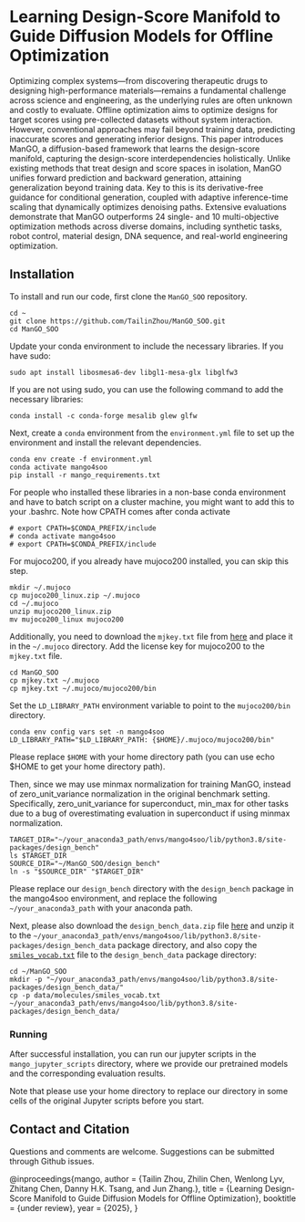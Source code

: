 
# Learning Design-Score Manifold to Guide Diffusion Models for Offline Optimization

Optimizing complex systems—from discovering therapeutic drugs to designing high-performance materials—remains a fundamental challenge across science and engineering, as the underlying rules are often unknown and costly to evaluate. 
Offline optimization aims to optimize designs for target scores using pre-collected datasets without system interaction.
However, conventional approaches may fail beyond training data, predicting inaccurate scores and generating inferior designs. 
This paper introduces ManGO, a diffusion-based framework that learns the design-score manifold, capturing the design-score interdependencies holistically.
Unlike existing methods that treat design and score spaces in isolation, ManGO unifies forward prediction and backward generation, attaining generalization beyond training data. 
Key to this is its derivative-free guidance for conditional generation, coupled with adaptive inference-time scaling that dynamically optimizes denoising paths. 
Extensive evaluations demonstrate that ManGO outperforms 24 single- and 10 multi-objective optimization methods across diverse domains, including synthetic tasks, robot control, material design, DNA sequence, and real-world engineering optimization.

## Installation

To install and run our code, first clone the `ManGO_SOO` repository.

```
cd ~
git clone https://github.com/TailinZhou/ManGO_SOO.git
cd ManGO_SOO
```

Update your conda environment to include the necessary libraries. If you have sudo:
```
sudo apt install libosmesa6-dev libgl1-mesa-glx libglfw3
```
If you are not using sudo, you can use the following command to add the necessary libraries:
```
conda install -c conda-forge mesalib glew glfw
```

Next, create a `conda` environment from the `environment.yml` file to set up the environment and install the relevant dependencies.

```
conda env create -f environment.yml
conda activate mango4soo
pip install -r mango_requirements.txt
```

For people who installed these libraries in a non-base conda environment and have to batch script on a cluster machine, you might want to add this to your .bashrc. Note how CPATH comes after conda activate
```
# export CPATH=$CONDA_PREFIX/include
# conda activate mango4soo
# export CPATH=$CONDA_PREFIX/include
```

For mujoco200, if you already have mujoco200 installed, you can skip this step.

```
mkdir ~/.mujoco
cp mujoco200_linux.zip ~/.mujoco
cd ~/.mujoco
unzip mujoco200_linux.zip
mv mujoco200_linux mujoco200   
```
Additionally, you need to download the `mjkey.txt` file from [here](https://www.roboti.us/license.html) and place it in the `~/.mujoco` directory.
Add the license key for mujoco200 to the `mjkey.txt` file.
```
cd ManGO_SOO
cp mjkey.txt ~/.mujoco
cp mjkey.txt ~/.mujoco/mujoco200/bin
```

Set the `LD_LIBRARY_PATH` environment variable to point to the `mujoco200/bin` directory.
```
conda env config vars set -n mango4soo LD_LIBRARY_PATH="$LD_LIBRARY_PATH: {$HOME}/.mujoco/mujoco200/bin"
```
Please replace `$HOME` with your home directory path (you can use echo $HOME to get your home directory path).
 

Then, since we may use minmax normalization for training ManGO, instead of zero_unit_variance normalization in the original benchmark setting. 
Specifically, zero_unit_variance for superconduct, min_max for other tasks due to a bug of overestimating evaluation in superconduct if using minmax normalization.

```
TARGET_DIR="~/your_anaconda3_path/envs/mango4soo/lib/python3.8/site-packages/design_bench"
ls $TARGET_DIR   
SOURCE_DIR="~/ManGO_SOO/design_bench"
ln -s "$SOURCE_DIR" "$TARGET_DIR"  
```
Please replace our `design_bench` directory with the `design_bench` package in the mango4soo environment, and replace the following `~/your_anaconda3_path` with your anaconda path.



Next, please also download the `design_bench_data.zip` file  [here](https://drive.google.com/drive/folders/1tmbFImzhkivZUjHeh434D7V7mrxTBu1H)  and unzip it to the `~/your_anaconda3_path/envs/mango4soo/lib/python3.8/site-packages/design_bench_data` package directory, and also copy the [`smiles_vocab.txt`](./data/molecules/smiles_vocab.txt) file to the `design_bench_data` package directory:

```
cd ~/ManGO_SOO
mkdir -p "~/your_anaconda3_path/envs/mango4soo/lib/python3.8/site-packages/design_bench_data/"
cp -p data/molecules/smiles_vocab.txt  ~/your_anaconda3_path/envs/mango4soo/lib/python3.8/site-packages/design_bench_data/
```


### Running
After successful installation, you can run our jupyter scripts in the `mango_jupyter_scripts` directory, where we provide our pretrained models and the corresponding evaluation results. 

Note that please use your home directory to replace our directory in some cells of the original Jupyter scripts before you start.


## Contact and Citation
Questions and comments are welcome. Suggestions can be submitted through Github issues. 

@inproceedings{mango,
    author = {Tailin Zhou, Zhilin Chen, Wenlong Lyv, Zhitang Chen, Danny H.K. Tsang, and Jun Zhang.},
    title = {Learning Design-Score Manifold to Guide Diffusion Models for Offline Optimization},
    booktitle = {under review},
    year = {2025},
}


